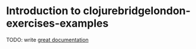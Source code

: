 # Introduction to clojurebridgelondon-exercises-examples

TODO: write [great documentation](http://jacobian.org/writing/what-to-write/)
